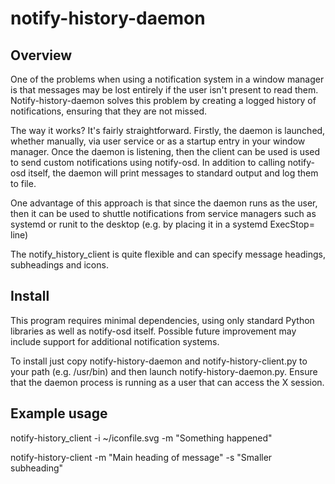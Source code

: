 # notify-history-daemon

## Overview
One of the problems when using a notification system in a window manager is that messages may be lost entirely if the user isn't present to read them. 
Notify-history-daemon solves this problem by creating a logged history of notifications, ensuring that they are not missed.

The way it works?  It's fairly straightforward. Firstly, the daemon is launched, whether manually, via user service or as a startup entry in your window manager. Once the daemon is listening, then the client can be used is used to send custom notifications using notify-osd. In addition to calling notify-osd itself, the daemon will print messages to standard output and log them to file.

One advantage of this approach is that since the daemon runs as the user, then it can be used to shuttle notifications from service managers such as systemd or runit to the desktop (e.g. by placing it in a systemd ExecStop= line) 

The notify_history_client is quite flexible and can specify message headings, subheadings and icons.

## Install

This program requires minimal dependencies, using only standard Python libraries as well as notify-osd itself. Possible future improvement may include support for additional notification systems.

To install just copy notify-history-daemon and notify-history-client.py to your path (e.g. /usr/bin) and then launch notify-history-daemon.py.  Ensure that the daemon process is running as a user that can access the X session.

## Example usage
notify-history_client -i ~/iconfile.svg -m "Something happened"

notify-history-client -m "Main heading of message" -s "Smaller subheading"

